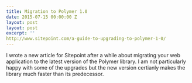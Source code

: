```yaml
---
title: Migration to Polymer 1.0
date: 2015-07-15 00:00:00 Z
layout: post
layout: post
excerpt: ''
http://www.sitepoint.com/a-guide-to-upgrading-to-polymer-1-0/
---
```


I wrote a new article for Sitepoint after a while about migrating your web application to the latest version of the Polymer
library. I am not particularly happy with some of the upgrades but the new version certianly makes the library much faster 
than its predecessor.